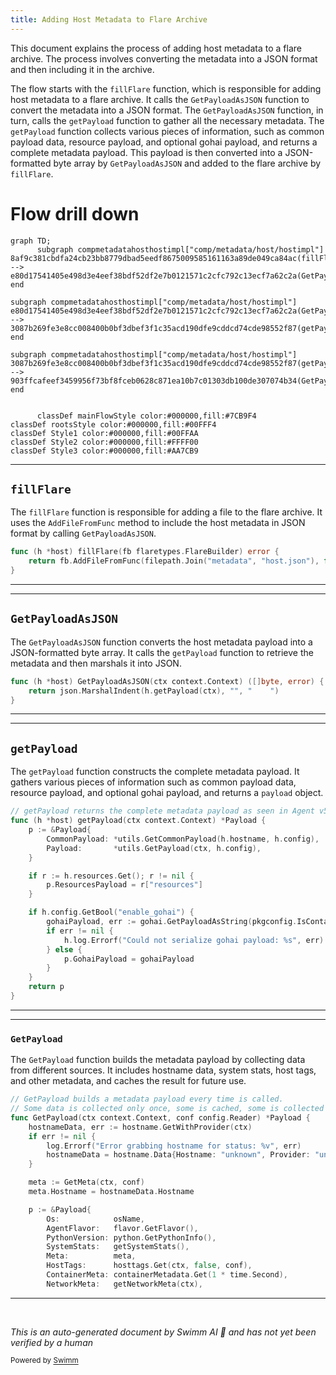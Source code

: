 ```yaml
---
title: Adding Host Metadata to Flare Archive
---
```

This document explains the process of adding host metadata to a flare archive. The process involves converting the metadata into a JSON format and then including it in the archive.

The flow starts with the <SwmToken path="comp/metadata/host/hostimpl/host.go" pos="135:9:9" line-data="func (h *host) fillFlare(fb flaretypes.FlareBuilder) error {">`fillFlare`</SwmToken> function, which is responsible for adding host metadata to a flare archive. It calls the <SwmToken path="comp/metadata/host/hostimpl/host.go" pos="131:9:9" line-data="func (h *host) GetPayloadAsJSON(ctx context.Context) ([]byte, error) {">`GetPayloadAsJSON`</SwmToken> function to convert the metadata into a JSON format. The <SwmToken path="comp/metadata/host/hostimpl/host.go" pos="131:9:9" line-data="func (h *host) GetPayloadAsJSON(ctx context.Context) ([]byte, error) {">`GetPayloadAsJSON`</SwmToken> function, in turn, calls the <SwmToken path="comp/metadata/host/hostimpl/host.go" pos="132:9:9" line-data="	return json.MarshalIndent(h.getPayload(ctx), &quot;&quot;, &quot;    &quot;)">`getPayload`</SwmToken> function to gather all the necessary metadata. The <SwmToken path="comp/metadata/host/hostimpl/host.go" pos="132:9:9" line-data="	return json.MarshalIndent(h.getPayload(ctx), &quot;&quot;, &quot;    &quot;)">`getPayload`</SwmToken> function collects various pieces of information, such as common payload data, resource payload, and optional gohai payload, and returns a complete metadata payload. This payload is then converted into a JSON-formatted byte array by <SwmToken path="comp/metadata/host/hostimpl/host.go" pos="131:9:9" line-data="func (h *host) GetPayloadAsJSON(ctx context.Context) ([]byte, error) {">`GetPayloadAsJSON`</SwmToken> and added to the flare archive by <SwmToken path="comp/metadata/host/hostimpl/host.go" pos="135:9:9" line-data="func (h *host) fillFlare(fb flaretypes.FlareBuilder) error {">`fillFlare`</SwmToken>.

# Flow drill down

```mermaid
graph TD;
      subgraph compmetadatahosthostimpl["comp/metadata/host/hostimpl"]
8af9c381cbdfa24cb23bb8779dbad5eedf8675009585161163a89de049ca84ac(fillFlare):::mainFlowStyle --> e80d17541405e498d3e4eef38bdf52df2e7b0121571c2cfc792c13ecf7a62c2a(GetPayloadAsJSON):::mainFlowStyle
end

subgraph compmetadatahosthostimpl["comp/metadata/host/hostimpl"]
e80d17541405e498d3e4eef38bdf52df2e7b0121571c2cfc792c13ecf7a62c2a(GetPayloadAsJSON):::mainFlowStyle --> 3087b269fe3e8cc008400b0bf3dbef3f1c35acd190dfe9cddcd74cde98552f87(getPayload):::mainFlowStyle
end

subgraph compmetadatahosthostimpl["comp/metadata/host/hostimpl"]
3087b269fe3e8cc008400b0bf3dbef3f1c35acd190dfe9cddcd74cde98552f87(getPayload):::mainFlowStyle --> 903ffcafeef3459956f73bf8fceb0628c871ea10b7c01303db100de307074b34(GetPayload):::mainFlowStyle
end


      classDef mainFlowStyle color:#000000,fill:#7CB9F4
classDef rootsStyle color:#000000,fill:#00FFF4
classDef Style1 color:#000000,fill:#00FFAA
classDef Style2 color:#000000,fill:#FFFF00
classDef Style3 color:#000000,fill:#AA7CB9
```

<SwmSnippet path="/comp/metadata/host/hostimpl/host.go" line="135">

---

## <SwmToken path="comp/metadata/host/hostimpl/host.go" pos="135:9:9" line-data="func (h *host) fillFlare(fb flaretypes.FlareBuilder) error {">`fillFlare`</SwmToken>

The <SwmToken path="comp/metadata/host/hostimpl/host.go" pos="135:9:9" line-data="func (h *host) fillFlare(fb flaretypes.FlareBuilder) error {">`fillFlare`</SwmToken> function is responsible for adding a file to the flare archive. It uses the <SwmToken path="comp/metadata/host/hostimpl/host.go" pos="136:5:5" line-data="	return fb.AddFileFromFunc(filepath.Join(&quot;metadata&quot;, &quot;host.json&quot;), func() ([]byte, error) { return h.GetPayloadAsJSON(context.Background()) })">`AddFileFromFunc`</SwmToken> method to include the host metadata in JSON format by calling <SwmToken path="comp/metadata/host/hostimpl/host.go" pos="136:43:43" line-data="	return fb.AddFileFromFunc(filepath.Join(&quot;metadata&quot;, &quot;host.json&quot;), func() ([]byte, error) { return h.GetPayloadAsJSON(context.Background()) })">`GetPayloadAsJSON`</SwmToken>.

```go
func (h *host) fillFlare(fb flaretypes.FlareBuilder) error {
	return fb.AddFileFromFunc(filepath.Join("metadata", "host.json"), func() ([]byte, error) { return h.GetPayloadAsJSON(context.Background()) })
}
```

---

</SwmSnippet>

<SwmSnippet path="/comp/metadata/host/hostimpl/host.go" line="131">

---

## <SwmToken path="comp/metadata/host/hostimpl/host.go" pos="131:9:9" line-data="func (h *host) GetPayloadAsJSON(ctx context.Context) ([]byte, error) {">`GetPayloadAsJSON`</SwmToken>

The <SwmToken path="comp/metadata/host/hostimpl/host.go" pos="131:9:9" line-data="func (h *host) GetPayloadAsJSON(ctx context.Context) ([]byte, error) {">`GetPayloadAsJSON`</SwmToken> function converts the host metadata payload into a JSON-formatted byte array. It calls the <SwmToken path="comp/metadata/host/hostimpl/host.go" pos="132:9:9" line-data="	return json.MarshalIndent(h.getPayload(ctx), &quot;&quot;, &quot;    &quot;)">`getPayload`</SwmToken> function to retrieve the metadata and then marshals it into JSON.

```go
func (h *host) GetPayloadAsJSON(ctx context.Context) ([]byte, error) {
	return json.MarshalIndent(h.getPayload(ctx), "", "    ")
}
```

---

</SwmSnippet>

<SwmSnippet path="/comp/metadata/host/hostimpl/payload.go" line="44">

---

## <SwmToken path="comp/metadata/host/hostimpl/payload.go" pos="44:2:2" line-data="// getPayload returns the complete metadata payload as seen in Agent v5">`getPayload`</SwmToken>

The <SwmToken path="comp/metadata/host/hostimpl/payload.go" pos="44:2:2" line-data="// getPayload returns the complete metadata payload as seen in Agent v5">`getPayload`</SwmToken> function constructs the complete metadata payload. It gathers various pieces of information such as common payload data, resource payload, and optional gohai payload, and returns a <SwmToken path="comp/metadata/host/hostimpl/payload.go" pos="44:12:12" line-data="// getPayload returns the complete metadata payload as seen in Agent v5">`payload`</SwmToken> object.

```go
// getPayload returns the complete metadata payload as seen in Agent v5
func (h *host) getPayload(ctx context.Context) *Payload {
	p := &Payload{
		CommonPayload: *utils.GetCommonPayload(h.hostname, h.config),
		Payload:       *utils.GetPayload(ctx, h.config),
	}

	if r := h.resources.Get(); r != nil {
		p.ResourcesPayload = r["resources"]
	}

	if h.config.GetBool("enable_gohai") {
		gohaiPayload, err := gohai.GetPayloadAsString(pkgconfig.IsContainerized())
		if err != nil {
			h.log.Errorf("Could not serialize gohai payload: %s", err)
		} else {
			p.GohaiPayload = gohaiPayload
		}
	}
	return p
}
```

---

</SwmSnippet>

<SwmSnippet path="/comp/metadata/host/hostimpl/utils/host.go" line="169">

---

### <SwmToken path="comp/metadata/host/hostimpl/utils/host.go" pos="169:2:2" line-data="// GetPayload builds a metadata payload every time is called.">`GetPayload`</SwmToken>

The <SwmToken path="comp/metadata/host/hostimpl/utils/host.go" pos="169:2:2" line-data="// GetPayload builds a metadata payload every time is called.">`GetPayload`</SwmToken> function builds the metadata payload by collecting data from different sources. It includes hostname data, system stats, host tags, and other metadata, and caches the result for future use.

```go
// GetPayload builds a metadata payload every time is called.
// Some data is collected only once, some is cached, some is collected at every call.
func GetPayload(ctx context.Context, conf config.Reader) *Payload {
	hostnameData, err := hostname.GetWithProvider(ctx)
	if err != nil {
		log.Errorf("Error grabbing hostname for status: %v", err)
		hostnameData = hostname.Data{Hostname: "unknown", Provider: "unknown"}
	}

	meta := GetMeta(ctx, conf)
	meta.Hostname = hostnameData.Hostname

	p := &Payload{
		Os:            osName,
		AgentFlavor:   flavor.GetFlavor(),
		PythonVersion: python.GetPythonInfo(),
		SystemStats:   getSystemStats(),
		Meta:          meta,
		HostTags:      hosttags.Get(ctx, false, conf),
		ContainerMeta: containerMetadata.Get(1 * time.Second),
		NetworkMeta:   getNetworkMeta(ctx),
```

---

</SwmSnippet>

&nbsp;

*This is an auto-generated document by Swimm AI 🌊 and has not yet been verified by a human*

<SwmMeta version="3.0.0" repo-id="Z2l0aHViJTNBJTNBZGF0YWRvZy1hZ2VudCUzQSUzQVN3aW1tLURlbW8=" repo-name="datadog-agent"><sup>Powered by [Swimm](/)</sup></SwmMeta>
